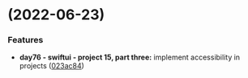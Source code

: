#  (2022-06-23)


### Features

* **day76 - swiftui - project 15, part three:** implement accessibility in projects ([023ac84](https://github.com/WillChen06/The-100-Days-of-SwiftUI/commit/023ac848265726d15f7ae15a66b93a94e5d437b9))



